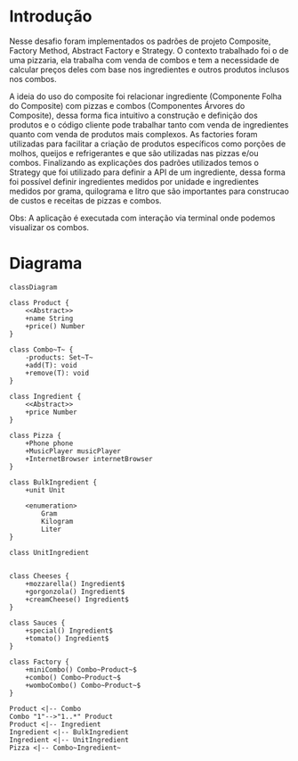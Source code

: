 # Introdução
Nesse desafio foram implementados os padrões de projeto Composite, Factory Method, Abstract Factory e Strategy. O contexto trabalhado foi o de uma pizzaria, ela trabalha com venda de combos e tem a necessidade de calcular preços deles com base nos ingredientes e outros produtos inclusos nos combos.

A ideia do uso do composite foi relacionar ingrediente (Componente Folha do Composite) com pizzas e combos (Componentes Árvores do Composite), dessa forma fica intuitivo a construção e definição dos produtos e o código cliente pode trabalhar tanto com venda de ingredientes quanto com venda de produtos mais complexos. As factories foram utilizadas para facilitar a criação de produtos específicos como porções de molhos, queijos e refrigerantes e  que são utilizadas nas pizzas e/ou combos. Finalizando as explicações dos padrões utilizados temos o Strategy que foi utilizado para definir a API de um ingrediente, dessa forma foi possível definir ingredientes medidos por unidade e ingredientes medidos por grama, quilograma e litro que são importantes para construcao de custos e receitas de pizzas e combos.

Obs: A aplicação é executada com interação via terminal onde podemos visualizar os combos.

# Diagrama

```mermaid
classDiagram

class Product {
    <<Abstract>>
    +name String
    +price() Number
}

class Combo~T~ {
    -products: Set~T~
    +add(T): void
    +remove(T): void
}

class Ingredient {
    <<Abstract>>
    +price Number
}

class Pizza {
    +Phone phone
    +MusicPlayer musicPlayer
    +InternetBrowser internetBrowser
}

class BulkIngredient {
    +unit Unit
        
    <enumeration>
        Gram
        Kilogram
        Liter
}

class UnitIngredient


class Cheeses {
    +mozzarella() Ingredient$
    +gorgonzola() Ingredient$
    +creamCheese() Ingredient$
}

class Sauces {
    +special() Ingredient$
    +tomato() Ingredient$
}

class Factory {
    +miniCombo() Combo~Product~$
    +combo() Combo~Product~$
    +womboCombo() Combo~Product~$
}

Product <|-- Combo
Combo "1"-->"1..*" Product
Product <|-- Ingredient
Ingredient <|-- BulkIngredient
Ingredient <|-- UnitIngredient
Pizza <|-- Combo~Ingredient~
```
